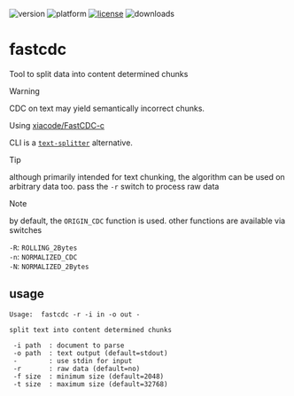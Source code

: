![version](https://img.shields.io/badge/version-20%2B-E23089)
![platform](https://img.shields.io/static/v1?label=platform&message=mac-intel%20|%20mac-arm%20|%20win-64&color=blue)
[![license](https://img.shields.io/github/license/miyako/fastcdc)](LICENSE)
![downloads](https://img.shields.io/github/downloads/miyako/fastcdc/total)

# fastcdc
Tool to split data into content determined chunks

> [!WARNING]
> CDC on text may yield semantically incorrect chunks.

Using [xiacode/FastCDC-c](https://github.com/wxiacode/FastCDC-c)

CLI is a [`text-splitter`](https://github.com/miyako/text-splitter) alternative.

> [!TIP]
> although primarily intended for text chunking, the algorithm can be used on arbitrary data too. pass the `-r` switch to process raw data

> [!NOTE]
> by default, the `ORIGIN_CDC` function is used. other functions are available via switches  
> 
> `-R`: `ROLLING_2Bytes`  
> `-n`: `NORMALIZED_CDC`  
> `-N`: `NORMALIZED_2Bytes`  

## usage

```
Usage:  fastcdc -r -i in -o out -

split text into content determined chunks

 -i path  : document to parse
 -o path  : text output (default=stdout)
 -        : use stdin for input
 -r       : raw data (default=no)
 -f size  : minimum size (default=2048)
 -t size  : maximum size (default=32768)
```
